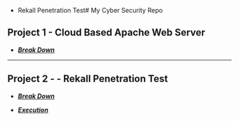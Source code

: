  -  Rekall Penetration Test# My Cyber Security Repo

## Project 1 - Cloud Based Apache Web Server

- ***[Break Down](./Project-1/Martina-Russo-Project-1-Technical-Brief.pdf)***

---

## Project 2 -  -  Rekall Penetration Test

- ***[Break Down](./Project-2/Martina-Russo-Project-2-Rekall-Penetration-Test-Report.pdf)***

- ***[Execution](./Project-2/Flags-Execution-Summary.pdf)***

